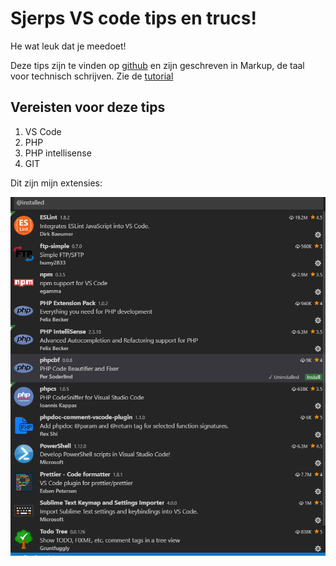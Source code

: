 # Sjerps VS code tips en trucs!

He wat leuk dat je meedoet!

Deze tips zijn te vinden op [github](https://github.com/sjerp-indrukwekkend/vscode-instructies)
en zijn geschreven in Markup, de taal voor technisch schrijven. Zie de [tutorial](https://guides.github.com/features/mastering-markdown/)

## Vereisten voor deze tips

1. VS Code
2. PHP
3. PHP intellisense
4. GIT

Dit zijn mijn extensies:

![sjerp vscode extensies](https://github.com/sjerp-indrukwekkend/vscode-instructies/blob/master/vscode%20extensies%20sjerp.png)
